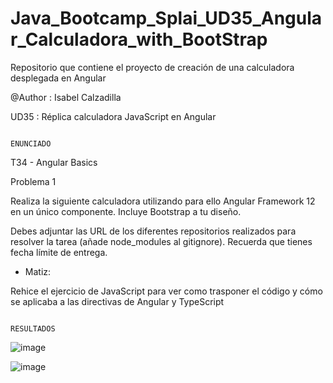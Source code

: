 # Java_Bootcamp_Splai_UD35_Angular_Calculadora_with_BootStrap
Repositorio que contiene el proyecto de creación de una calculadora desplegada en Angular


@Author : Isabel Calzadilla

UD35 : Réplica calculadora JavaScript en Angular




                                                                    ENUNCIADO
                                                                    
                                                                    
                                                                    
                                                                    
T34 - Angular Basics

Problema 1

Realiza la siguiente calculadora utilizando para ello Angular Framework 12 en un único componente. Incluye Bootstrap a tu diseño.

Debes adjuntar las URL de los diferentes repositorios realizados para resolver la tarea (añade node_modules al gitignore). Recuerda que tienes fecha límite de entrega.


- Matiz:


Rehice el ejercicio  de JavaScript para ver como trasponer el código y cómo se aplicaba a las directivas de Angular y TypeScript




                                                                  RESULTADOS
                                                                  
                                                                  
                                                                  
 ![image](https://user-images.githubusercontent.com/36207623/158865458-794bb814-e135-4cd9-bdd5-523bedfd1561.png)


![image](https://user-images.githubusercontent.com/36207623/158865540-6a46cd9a-827f-4ed0-a9a7-066cc93d26e7.png)
